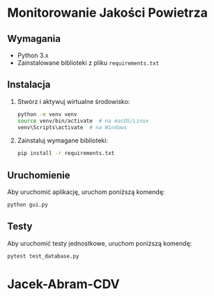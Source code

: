 # Monitorowanie Jakości Powietrza

## Wymagania

- Python 3.x
- Zainstalowane biblioteki z pliku `requirements.txt`

## Instalacja

1. Stwórz i aktywuj wirtualne środowisko:
   ```sh
   python -m venv venv
   source venv/bin/activate  # na macOS/Linux
   venv\Scripts\activate  # na Windows
   ```
   
2. Zainstaluj wymagane biblioteki:
    ```sh
   pip install -r requirements.txt
   ```
   
## Uruchomienie

Aby uruchomić aplikację, uruchom poniższą komendę:
   ```sh
   python gui.py
   ```

## Testy

Aby uruchomić testy jednostkowe, uruchom poniższą komendę:
   ```sh
   pytest test_database.py
   ```
# Jacek-Abram-CDV

